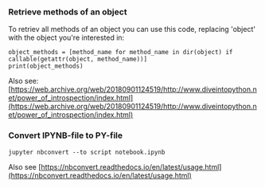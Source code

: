 ### Retrieve methods of an object

To retriev all methods of an object you can use this code, replacing 'object' with the object you're interested in:
```
object_methods = [method_name for method_name in dir(object) if callable(getattr(object, method_name))]
print(object_methods)
```
Also see: [https://web.archive.org/web/20180901124519/http://www.diveintopython.net/power_of_introspection/index.html](https://web.archive.org/web/20180901124519/http://www.diveintopython.net/power_of_introspection/index.html)

### Convert IPYNB-file to PY-file
`jupyter nbconvert --to script notebook.ipynb`

Also see [https://nbconvert.readthedocs.io/en/latest/usage.html](https://nbconvert.readthedocs.io/en/latest/usage.html)
